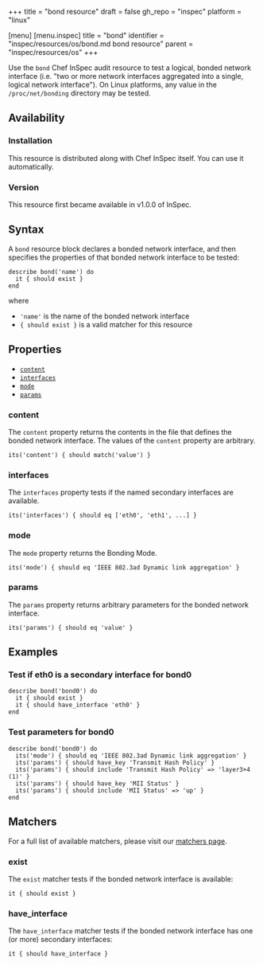 +++
title = "bond resource"
draft = false
gh_repo = "inspec"
platform = "linux"

[menu]
  [menu.inspec]
    title = "bond"
    identifier = "inspec/resources/os/bond.md bond resource"
    parent = "inspec/resources/os"
+++

Use the `bond` Chef InSpec audit resource to test a logical, bonded network interface (i.e. "two or more network interfaces aggregated into a single, logical network interface"). On Linux platforms, any value in the `/proc/net/bonding` directory may be tested.

## Availability

### Installation

This resource is distributed along with Chef InSpec itself. You can use it automatically.

### Version

This resource first became available in v1.0.0 of InSpec.

## Syntax

A `bond` resource block declares a bonded network interface, and then specifies the properties of that bonded network interface to be tested:

    describe bond('name') do
      it { should exist }
    end

where

- `'name'` is the name of the bonded network interface
- `{ should exist }` is a valid matcher for this resource

## Properties

- [`content`](#content)
- [`interfaces`](#interfaces)
- [`mode`](#mode)
- [`params`](#params)

### content

The `content` property returns the contents in the file that defines the bonded network interface. The values of the `content` property are arbitrary.

    its('content') { should match('value') }

### interfaces

The `interfaces` property tests if the named secondary interfaces are available.

    its('interfaces') { should eq ['eth0', 'eth1', ...] }

### mode

The `mode` property returns the Bonding Mode.

    its('mode') { should eq 'IEEE 802.3ad Dynamic link aggregation' }

### params

The `params` property returns arbitrary parameters for the bonded network interface.

    its('params') { should eq 'value' }

## Examples

### Test if eth0 is a secondary interface for bond0

    describe bond('bond0') do
      it { should exist }
      it { should have_interface 'eth0' }
    end

### Test parameters for bond0

    describe bond('bond0') do
      its('mode') { should eq 'IEEE 802.3ad Dynamic link aggregation' }
      its('params') { should have_key 'Transmit Hash Policy' }
      its('params') { should include 'Transmit Hash Policy' => 'layer3+4 (1)' }
      its('params') { should have_key 'MII Status' }
      its('params') { should include 'MII Status' => 'up' }
    end

## Matchers

For a full list of available matchers, please visit our [matchers page](/inspec/matchers/).

### exist

The `exist` matcher tests if the bonded network interface is available:

    it { should exist }

### have_interface

The `have_interface` matcher tests if the bonded network interface has one (or more) secondary interfaces:

    it { should have_interface }
